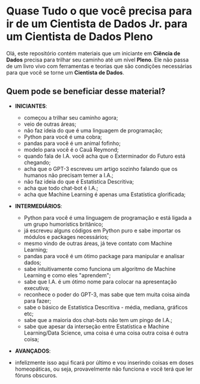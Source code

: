 # Quase Tudo o que você precisa para ir de um Cientista de Dados Jr. para um Cientista de Dados Pleno

Olá, este repositório contém materiais que um iniciante em **Ciência de Dados** precisa para trilhar seu caminho até um nível **Pleno**. Ele não passa de um livro vivo com ferramentas e teorias que são condições necessárias para que você se torne um **Cientista de Dados**.

## Quem pode se beneficiar desse material?
- **INICIANTES**: 
  - começou a trilhar seu caminho agora; 
  - veio de outras áreas;
  - não faz ideia do que é uma linguagem de programação;
  - Python para você é uma cobra;
  - pandas para você é um animal fofinho;
  - modelo para você é o Cauã Reymond;
  - quando fala de I.A. você acha que o Exterminador do Futuro está chegando;
  - acha que o GPT-3 escreveu um artigo sozinho falando que os humanos não precisam temer a I.A.;
  - não faz ideia do que é Estatística Descritiva;
  - acha que todo chat-bot é I.A.;
  - acha que Machine Learning é apenas uma Estatística glorificada;<br>
  
- **INTERMEDIÁRIOS**:
  - Python para você é uma linguagem de programação e está ligada a um grupo humorístics britânico;
  - já escreveu alguns códigos em Python puro e sabe importar os módulos e packages necessários;
  - mesmo vindo de outras áreas, já teve contato com Machine Learning;
  - pandas para você é um ótimo package para manipular e analisar dados;
  - sabe intuitivamente como funciona um algoritmo de Machine Learning e como eles "aprendem";
  - sabe que I.A. é um ótimo nome para colocar na apresentação executiva;
  - reconhece o poder do GPT-3, mas sabe que tem muita coisa ainda para fazer;
  - sabe o básico de Estatística Descritiva - média, mediana, gráficos etc;
  - sabe que a maioria dos chat-bots não tem um pingo de I.A.;
  - sabe que apesar da interseção entre Estatística e Machine Learning/Data Science, uma coisa é uma coisa outra coisa é outra coisa;
  
 - **AVANÇADOS**:
  - infelizmente isso aqui ficará por último e vou inserindo coisas em doses homeopáticas, ou seja, provavelmente não funciona e você terá que ler fóruns obscuros.

